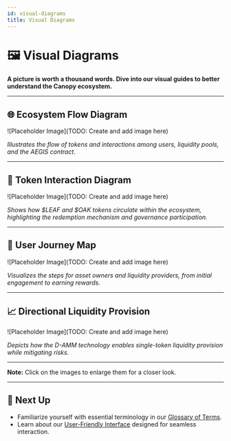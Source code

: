 ```yaml
---
id: visual-diagrams
title: Visual Diagrams
---
```


# 🖼️ Visual Diagrams

**A picture is worth a thousand words. Dive into our visual guides to better understand the Canopy ecosystem.**

---

## 🌐 **Ecosystem Flow Diagram**

![Placeholder Image](TODO: Create and add image here)

*Illustrates the flow of tokens and interactions among users, liquidity pools, and the AEGIS contract.*

---

## 💱 **Token Interaction Diagram**

![Placeholder Image](TODO: Create and add image here)

*Shows how $LEAF and $OAK tokens circulate within the ecosystem, highlighting the redemption mechanism and governance participation.*

---

## 👤 **User Journey Map**

![Placeholder Image](TODO: Create and add image here)

*Visualizes the steps for asset owners and liquidity providers, from initial engagement to earning rewards.*

---

## 📈 **Directional Liquidity Provision**

![Placeholder Image](TODO: Create and add image here)

*Depicts how the D-AMM technology enables single-token liquidity provision while mitigating risks.*

---

**Note:** Click on the images to enlarge them for a closer look.

---

## 🔗 **Next Up**

- Familiarize yourself with essential terminology in our [Glossary of Terms](glossary-of-terms).
- Learn about our [User-Friendly Interface](../key-features/user-friendly-interface) designed for seamless interaction.

